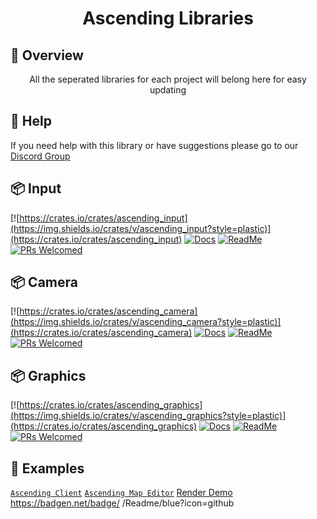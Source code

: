 <h1 align="center">
Ascending Libraries
</h1>

## 📑 Overview

<p align="center">
All the seperated libraries for each project will belong here for easy updating
</p>

## 🚨 Help

If you need help with this library or have suggestions please go to our [Discord Group](https://discord.gg/gVXNDwpS3Z)

## 📦 Input

[![https://crates.io/crates/ascending_input](https://img.shields.io/crates/v/ascending_input?style=plastic)](https://crates.io/crates/ascending_input)
[![Docs](https://docs.rs/ascending_input/badge.svg)](https://docs.rs/ascending_input)
[![ReadMe](https://img.shields.io/badge/%20-Readme-blue.svg?logo=git)](input/README.md)
[![PRs Welcomed](https://img.shields.io/badge/PRs-welcome-brightgreen.svg?style=flat-square)](http://makeapullrequest.com)

## 📦 Camera

[![https://crates.io/crates/ascending_camera](https://img.shields.io/crates/v/ascending_camera?style=plastic)](https://crates.io/crates/ascending_camera)
[![Docs](https://docs.rs/ascending_camera/badge.svg)](https://docs.rs/ascending_camera)
[![ReadMe](https://img.shields.io/badge/%20-Readme-blue.svg?logo=git)](camera/README.md)
[![PRs Welcomed](https://img.shields.io/badge/PRs-welcome-brightgreen.svg?style=flat-square)](http://makeapullrequest.com)

## 📦 Graphics

[![https://crates.io/crates/ascending_graphics](https://img.shields.io/crates/v/ascending_graphics?style=plastic)](https://crates.io/crates/ascending_graphics)
[![Docs](https://docs.rs/ascending_graphics/badge.svg)](https://docs.rs/ascending_graphics)
[![ReadMe](https://img.shields.io/badge/%20-Readme-blue.svg)](graphics/README.md)
[![PRs Welcomed](https://img.shields.io/badge/PRs-welcome-brightgreen.svg?style=flat-square)](http://makeapullrequest.com)

## 🔎 Examples

[`Ascending Client`](https://github.com/AscendingCreations/AscendingClient)
[`Ascending Map Editor`](https://github.com/AscendingCreations/AscendingMapEditor)
[Render Demo](https://github.com/AscendingCreations/render_demo)
https://badgen.net/badge/ /Readme/blue?icon=github
